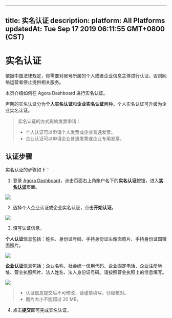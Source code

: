 
---
title: 实名认证
description: 
platform: All Platforms
updatedAt: Tue Sep 17 2019 06:11:55 GMT+0800 (CST)
---
# 实名认证
依据中国法律规定，你需要对账号所属的个人或者企业信息主体进行认证，否则网络运营者停止提供相关服务。

本页介绍如何在 Agora Dashboard 进行实名认证。

声网的实名认证分为**个人实名认证**和**企业实名认证**两种。个人实名认证可升级为企业实名认证。

> 实名认证的方式影响发票申请：
> - 个人认证可以申请个人发票或企业普通发票。
> - 企业认证可以申请企业普通发票或企业专用发票。

## 认证步骤
实名认证的步骤如下：

1. 登录 [Agora Dashboard](https://dashboard.agora.io/)，点击页面右上角账户名下的**实名认证**按钮，进入[**实名认证**](https://dashboard.agora.io/authentication)页面。

![](https://web-cdn.agora.io/docs-files/1562659486803)

2. 选择个人企业认证或企业实名认证，点击**开始认证**。

![](https://web-cdn.agora.io/docs-files/1562659504618)

3. 填写认证信息。

**个人认证**信息包括：姓名、身份证号码、手持身份证头像面照片、手持身份证国徽面照片。

![](https://web-cdn.agora.io/docs-files/1562663596610)

**企业认证**信息包括：企业名称、社会统一信用代码、企业固定电话、企业注册地址、营业执照照片、法人姓名、法人身份证号码。请按照营业执照上的信息填写。
	
![](https://web-cdn.agora.io/docs-files/1562663612453)

> - 认证信息提交后不可修改，请谨慎填写，仔细核对。
> - 图片大小不能超过 20 MB。

4. 点击**提交**即可完成实名认证。
